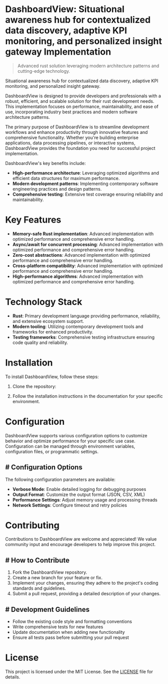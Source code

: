 <!-- fallback_DashboardView_20250806040447_19389 -->

# DashboardView: Situational awareness hub for contextualized data discovery, adaptive KPI monitoring, and personalized insight gateway Implementation
> Advanced rust solution leveraging modern architecture patterns and cutting-edge technology.

Situational awareness hub for contextualized data discovery, adaptive KPI monitoring, and personalized insight gateway.

DashboardView is designed to provide developers and professionals with a robust, efficient, and scalable solution for their rust development needs. This implementation focuses on performance, maintainability, and ease of use, incorporating industry best practices and modern software architecture patterns.

The primary purpose of DashboardView is to streamline development workflows and enhance productivity through innovative features and comprehensive functionality. Whether you're building enterprise applications, data processing pipelines, or interactive systems, DashboardView provides the foundation you need for successful project implementation.

DashboardView's key benefits include:

* **High-performance architecture**: Leveraging optimized algorithms and efficient data structures for maximum performance.
* **Modern development patterns**: Implementing contemporary software engineering practices and design patterns.
* **Comprehensive testing**: Extensive test coverage ensuring reliability and maintainability.

# Key Features

* **Memory-safe Rust implementation**: Advanced implementation with optimized performance and comprehensive error handling.
* **Async/await for concurrent processing**: Advanced implementation with optimized performance and comprehensive error handling.
* **Zero-cost abstractions**: Advanced implementation with optimized performance and comprehensive error handling.
* **Cross-platform compatibility**: Advanced implementation with optimized performance and comprehensive error handling.
* **High-performance algorithms**: Advanced implementation with optimized performance and comprehensive error handling.

# Technology Stack

* **Rust**: Primary development language providing performance, reliability, and extensive ecosystem support.
* **Modern tooling**: Utilizing contemporary development tools and frameworks for enhanced productivity.
* **Testing frameworks**: Comprehensive testing infrastructure ensuring code quality and reliability.

# Installation

To install DashboardView, follow these steps:

1. Clone the repository:


2. Follow the installation instructions in the documentation for your specific environment.

# Configuration

DashboardView supports various configuration options to customize behavior and optimize performance for your specific use case. Configuration can be managed through environment variables, configuration files, or programmatic settings.

## # Configuration Options

The following configuration parameters are available:

* **Verbose Mode**: Enable detailed logging for debugging purposes
* **Output Format**: Customize the output format (JSON, CSV, XML)
* **Performance Settings**: Adjust memory usage and processing threads
* **Network Settings**: Configure timeout and retry policies

# Contributing

Contributions to DashboardView are welcome and appreciated! We value community input and encourage developers to help improve this project.

## # How to Contribute

1. Fork the DashboardView repository.
2. Create a new branch for your feature or fix.
3. Implement your changes, ensuring they adhere to the project's coding standards and guidelines.
4. Submit a pull request, providing a detailed description of your changes.

## # Development Guidelines

* Follow the existing code style and formatting conventions
* Write comprehensive tests for new features
* Update documentation when adding new functionality
* Ensure all tests pass before submitting your pull request

# License

This project is licensed under the MIT License. See the [LICENSE](https://github.com/QOZU/DashboardView/blob/main/LICENSE) file for details.
